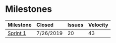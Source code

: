 # Milestones

| Milestone | Closed | Issues | Velocity |
| :--- | :--- | :--- | :--- |
| [Sprint 1](sprint-1.md) | 7/26/2019 | 20 | 43 |

